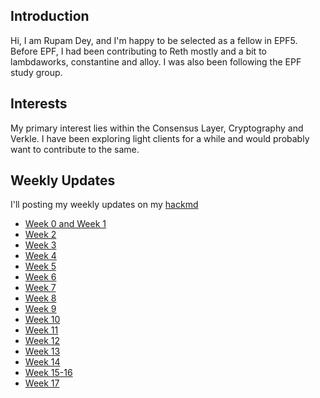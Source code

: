 ## Introduction

Hi, I am Rupam Dey, and I'm happy to be selected as a fellow in EPF5. Before EPF, I had been contributing to Reth mostly and a bit to lambdaworks, constantine and alloy. I was also been following the EPF study group. 

## Interests

My primary interest lies within the Consensus Layer, Cryptography and Verkle. I have been exploring light clients for a while and would probably want to contribute to the same.

## Weekly Updates

I'll posting my weekly updates on my [hackmd](https://hackmd.io/@rupam-04)

* [Week 0 and Week 1](https://hackmd.io/@rupam-04/week_0_and_week_1)
* [Week 2](https://hackmd.io/@rupam-04/Week2)
* [Week 3](https://hackmd.io/@rupam-04/Week3)
* [Week 4](https://hackmd.io/@rupam-04/Week4)
* [Week 5](https://hackmd.io/@rupam-04/Week5)
* [Week 6](https://hackmd.io/@rupam-04/Week6)
* [Week 7](https://hackmd.io/@rupam-04/Week7)
* [Week 8](https://hackmd.io/@rupam-04/Week8)
* [Week 9](https://hackmd.io/@rupam-04/Week9)
* [Week 10](https://hackmd.io/@rupam-04/Week10)
* [Week 11](https://hackmd.io/@rupam-04/Week11)
* [Week 12](https://hackmd.io/@rupam-04/Week12)
* [Week 13](https://hackmd.io/@rupam-04/Week13)
* [Week 14](https://hackmd.io/@rupam-04/Week14)
* [Week 15-16](https://hackmd.io/@rupam-04/Week15-16)
* [Week 17](https://hackmd.io/@rupam-04/Week17)